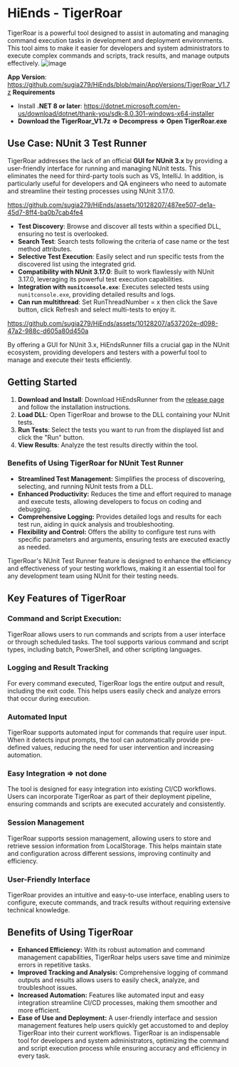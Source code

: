 # HiEnds - TigerRoar
TigerRoar is a powerful tool designed to assist in automating and managing command execution tasks in development and deployment environments. This tool aims to make it easier for developers and system administrators to execute complex commands and scripts, track results, and manage outputs effectively.
![image](https://github.com/sugia279/HiEnds/assets/10128207/04f4d254-fce4-4422-ad37-3efbf60a83aa)


**App Version**:
https://github.com/sugia279/HiEnds/blob/main/AppVersions/TigerRoar_V1.7z
**Requirements**
- Install **.NET 8 or later**: https://dotnet.microsoft.com/en-us/download/dotnet/thank-you/sdk-8.0.301-windows-x64-installer
- **Download the TigerRoar_V1.7z => Decompress => Open TigerRoar.exe**
   
## Use Case: NUnit 3 Test Runner

TigerRoar addresses the lack of an official **GUI for NUnit 3.x** by providing a user-friendly interface for running and managing NUnit tests. This eliminates the need for third-party tools such as VS, IntelliJ. In addition, is particularly useful for developers and QA engineers who need to automate and streamline their testing processes using NUnit 3.17.0.

https://github.com/sugia279/HiEnds/assets/10128207/487ee507-de1a-45d7-8ff4-ba0b7cab4fe4

- **Test Discovery**: Browse and discover all tests within a specified DLL, ensuring no test is overlooked.
- **Search Test**: Search tests following the criteria of case name or the test method attributes.
- **Selective Test Execution**: Easily select and run specific tests from the discovered list using the integrated grid.
- **Compatibility with NUnit 3.17.0**: Built to work flawlessly with NUnit 3.17.0, leveraging its powerful test execution capabilities.
- **Integration with `nunitconsole.exe`**: Executes selected tests using `nunitconsole.exe`, providing detailed results and logs.
- **Can run multithread**: Set RunThreadNumber = x then click the Save button, click Refresh and select multi-tests to enjoy it.

https://github.com/sugia279/HiEnds/assets/10128207/a537202e-d098-47a2-988c-d605a80d450a

By offering a GUI for NUnit 3.x, HiEndsRunner fills a crucial gap in the NUnit ecosystem, providing developers and testers with a powerful tool to manage and execute their tests efficiently.

## Getting Started

1. **Download and Install**: Download HiEndsRunner from the [release page](#) and follow the installation instructions.
2. **Load DLL**: Open TigerRoar and browse to the DLL containing your NUnit tests.
3. **Run Tests**: Select the tests you want to run from the displayed list and click the "Run" button.
4. **View Results**: Analyze the test results directly within the tool.

### Benefits of Using TigerRoar for NUnit Test Runner

- **Streamlined Test Management:** Simplifies the process of discovering, selecting, and running NUnit tests from a DLL.
- **Enhanced Productivity:** Reduces the time and effort required to manage and execute tests, allowing developers to focus on coding and debugging.
- **Comprehensive Logging:** Provides detailed logs and results for each test run, aiding in quick analysis and troubleshooting.
- **Flexibility and Control:** Offers the ability to configure test runs with specific parameters and arguments, ensuring tests are executed exactly as needed.

TigerRoar's NUnit Test Runner feature is designed to enhance the efficiency and effectiveness of your testing workflows, making it an essential tool for any development team using NUnit for their testing needs.

## Key Features of TigerRoar
### Command and Script Execution:
TigerRoar allows users to run commands and scripts from a user interface or through scheduled tasks. The tool supports various command and script types, including batch, PowerShell, and other scripting languages.
### Logging and Result Tracking
For every command executed, TigerRoar logs the entire output and result, including the exit code. This helps users easily check and analyze errors that occur during execution.
### Automated Input
TigerRoar supports automated input for commands that require user input. When it detects input prompts, the tool can automatically provide pre-defined values, reducing the need for user intervention and increasing automation.
### Easy Integration => not done
The tool is designed for easy integration into existing CI/CD workflows. Users can incorporate TigerRoar as part of their deployment pipeline, ensuring commands and scripts are executed accurately and consistently.
### Session Management
TigerRoar supports session management, allowing users to store and retrieve session information from LocalStorage. This helps maintain state and configuration across different sessions, improving continuity and efficiency.
### User-Friendly Interface
TigerRoar provides an intuitive and easy-to-use interface, enabling users to configure, execute commands, and track results without requiring extensive technical knowledge.
## Benefits of Using TigerRoar
- **Enhanced Efficiency:** With its robust automation and command management capabilities, TigerRoar helps users save time and minimize errors in repetitive tasks.
- **Improved Tracking and Analysis:** Comprehensive logging of command outputs and results allows users to easily check, analyze, and troubleshoot issues.
- **Increased Automation:** Features like automated input and easy integration streamline CI/CD processes, making them smoother and more efficient.
- **Ease of Use and Deployment:** A user-friendly interface and session management features help users quickly get accustomed to and deploy TigerRoar into their current workflows.
TigerRoar is an indispensable tool for developers and system administrators, optimizing the command and script execution process while ensuring accuracy and efficiency in every task.

